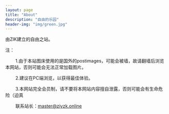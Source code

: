 ```yaml
---
layout: page
title: "About"
description: "自由的乐园" 
header-img: "img/green.jpg"
---
```


由ZIK建立的自由之站。

注：

&nbsp;&nbsp;&nbsp;&nbsp;&nbsp;&nbsp;&nbsp;&nbsp;1.由于本站图床使用的是国外的postimages，可能会被墙，故请翻墙后浏览本网站，否则可能会无法正常加载图片。

&nbsp;&nbsp;&nbsp;&nbsp;&nbsp;&nbsp;&nbsp;&nbsp;2.建议在PC端浏览，以获得最佳体验。

&nbsp;&nbsp;&nbsp;&nbsp;&nbsp;&nbsp;&nbsp;&nbsp;3.本网站完全会员制，请不要将本网站内容擅自泄露，否则可能会有生命危险（迫真

&nbsp;&nbsp;&nbsp;&nbsp;&nbsp;&nbsp;&nbsp;&nbsp;联系站长：master@ziyzk.online





